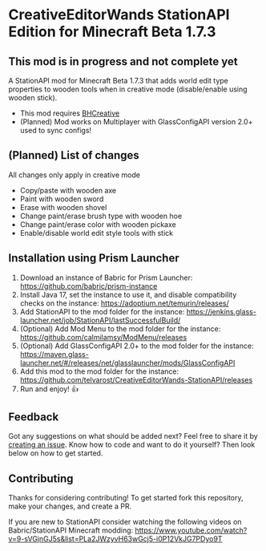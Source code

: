 # CreativeEditorWands StationAPI Edition for Minecraft Beta 1.7.3

## This mod is in progress and not complete yet

A StationAPI mod for Minecraft Beta 1.7.3 that adds world edit type properties to wooden tools when in creative mode (disable/enable using wooden stick).
* This mod requires [BHCreative](https://modrinth.com/mod/bh-creative)
* (Planned) Mod works on Multiplayer with GlassConfigAPI version 2.0+ used to sync configs!

## (Planned) List of changes

All changes only apply in creative mode
* Copy/paste with wooden axe
* Paint with wooden sword
* Erase with wooden shovel
* Change paint/erase brush type with wooden hoe
* Change paint/erase color with wooden pickaxe
* Enable/disable world edit style tools with stick

## Installation using Prism Launcher

1. Download an instance of Babric for Prism Launcher: https://github.com/babric/prism-instance
2. Install Java 17, set the instance to use it, and disable compatibility checks on the instance: https://adoptium.net/temurin/releases/
3. Add StationAPI to the mod folder for the instance: https://jenkins.glass-launcher.net/job/StationAPI/lastSuccessfulBuild/
4. (Optional) Add Mod Menu to the mod folder for the instance: https://github.com/calmilamsy/ModMenu/releases
5. (Optional) Add GlassConfigAPI 2.0+ to the mod folder for the instance: https://maven.glass-launcher.net/#/releases/net/glasslauncher/mods/GlassConfigAPI
6. Add this mod to the mod folder for the instance: https://github.com/telvarost/CreativeEditorWands-StationAPI/releases
7. Run and enjoy! 👍

## Feedback

Got any suggestions on what should be added next? Feel free to share it by [creating an issue](https://github.com/telvarost/CreativeEditorWands-StationAPI/issues/new). Know how to code and want to do it yourself? Then look below on how to get started.

## Contributing

Thanks for considering contributing! To get started fork this repository, make your changes, and create a PR. 

If you are new to StationAPI consider watching the following videos on Babric/StationAPI Minecraft modding: https://www.youtube.com/watch?v=9-sVGjnGJ5s&list=PLa2JWzyvH63wGcj5-i0P12VkJG7PDyo9T
